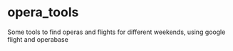 # opera_tools
Some tools to find operas and flights for different weekends, using google flight and operabase
